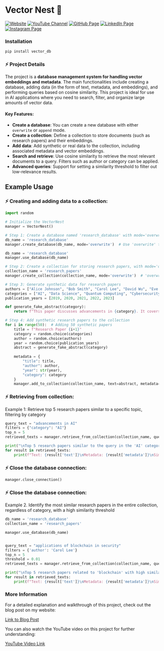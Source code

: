 # Vector Nest 🪺

[![Website](https://img.shields.io/badge/Website-Visit-blue)](https://psairam9301.wixsite.com/website)
[![YouTube Channel](https://img.shields.io/badge/YouTube-Visit-red)](https://www.youtube.com/@sairampenjarla)
[![GitHub Page](https://img.shields.io/badge/GitHub-Visit-gray)](https://github.com/sairam-penjarla)
[![LinkedIn Page](https://img.shields.io/badge/LinkedIn-Visit-blue)](https://www.linkedin.com/in/sairam-penjarla-b5041b121/)
[![Instagram Page](https://img.shields.io/badge/Instagram-Visit-purple)](https://www.instagram.com/sairam.ipynb/)


### Installation

```bash
pip install vector_db
```

### ⚡ Project Details

The project is a **database management system for handling vector embeddings and metadata**. The main functionalities include creating a database, adding data (in the form of text, metadata, and embeddings), and performing queries based on cosine similarity. This project is ideal for use in AI applications where you need to search, filter, and organize large amounts of vector data.

#### Key Features:
- **Create a database**: You can create a new database with either `overwrite` or `append` mode.
- **Create a collection**: Define a collection to store documents (such as research papers) and their embeddings.
- **Add data**: Add synthetic or real data to the collection, including associated metadata and vector embeddings.
- **Search and retrieve**: Use cosine similarity to retrieve the most relevant documents to a query. Filters such as author or category can be applied.
- **Advanced queries**: Support for setting a similarity threshold to filter out low-relevance results.

## Example Usage

### **⚡ Creating and adding data to a collection:**

```python
import random

# Initialize the VectorNest
manager = VectorNest()

# Step 1: Create a database named 'research_database' with mode='overwrite' or 'append'
db_name = 'research_database'
manager.create_database(db_name, mode='overwrite')  # Use 'overwrite' to start fresh or 'append' to keep existing data

db_name = 'research_database'
manager.use_database(db_name)

# Step 2: Create a collection for storing research papers, with mode='overwrite' or 'append'
collection_name = 'research_papers'
manager.create_collection(collection_name, mode='overwrite')  # 'overwrite' replaces existing collection, 'append' keeps it if it exists

# Step 3: Generate synthetic data for research papers
authors = ["Alice Johnson", "Bob Smith", "Carol Lee", "David Wu", "Eve Brown"]
categories = ["AI", "Data Science", "Quantum Computing", "Cybersecurity", "Blockchain"]
publication_years = [2019, 2020, 2021, 2022, 2023]

def generate_fake_abstract(category):
    return f"This paper discusses advancements in {category}. It covers recent trends, methodologies, and potential future applications."

# Step 4: Add synthetic research papers to the collection
for i in range(50):  # Adding 50 synthetic papers
    title = f"Research Paper {i+1}"
    category = random.choice(categories)
    author = random.choice(authors)
    year = random.choice(publication_years)
    abstract = generate_fake_abstract(category)
    
    metadata = {
        "title": title,
        "author": author,
        "year": str(year),
        "category": category
    }
    manager.add_to_collection(collection_name, text=abstract, metadata=metadata)

```

### **⚡ Retrieving from collection:**

Example 1: Retrieve top 5 research papers similar to a specific topic, filtering by category

```python
query_text = "advancements in AI"
filters = {"category": "AI"}
top_n = 5
retrieved_texts = manager.retrieve_from_collection(collection_name, query_text, filters=filters, top_n=top_n)

print("\nTop 5 research papers similar to the query in the 'AI' category:")
for result in retrieved_texts:
    print(f"Text: {result['text']}\nMetadata: {result['metadata']}\nSimilarity: {result['similarity']}\n")

```


### **⚡ Close the database connection:**

```python
manager.close_connection()
```

### **⚡ Close the database connection:**

Example 2. Identify the most similar research papers in the entire collection, regardless of category, with a high similarity threshold

```python
db_name = 'research_database'
collection_name = 'research_papers'

manager.use_database(db_name)


query_text = "applications of blockchain in security"
filters = {'author': 'Carol Lee'}
top_n = 5
threshold = 0.01
retrieved_texts = manager.retrieve_from_collection(collection_name, query_text, filters=filters, top_n=top_n, threshold=threshold)

print("\nTop 5 research papers related to 'blockchain' with high similarity:")
for result in retrieved_texts:
    print(f"Text: {result['text']}\nMetadata: {result['metadata']}\nSimilarity: {result['similarity']}\n")
```

### More Information

For a detailed explanation and walkthrough of this project, check out the blog post on my website:

[Link to Blog Post](https://psairam9301.wixsite.com/website/post/vector-nest-a-database-for-vector-embeddings)

You can also watch the YouTube video on this project for further understanding:

[YouTube Video Link](https://www.youtube.com/@sairampenjarla)